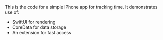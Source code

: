 This is the code for a simple iPhone app for tracking time.
It demonstrates use of:

- SwiftUI for rendering
- CoreData for data storage
- An extension for fast access
